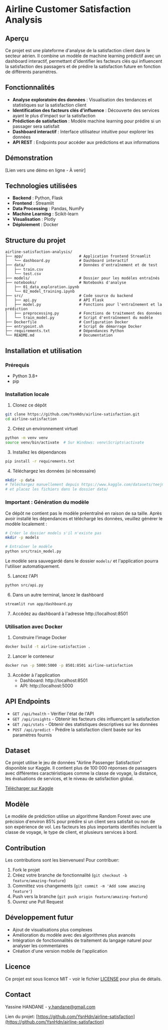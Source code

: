 # Airline Customer Satisfaction Analysis

## Aperçu
Ce projet est une plateforme d'analyse de la satisfaction client dans le secteur aérien. Il combine un modèle de machine learning prédictif avec un dashboard interactif, permettant d'identifier les facteurs clés qui influencent la satisfaction des passagers et de prédire la satisfaction future en fonction de différents paramètres.

## Fonctionnalités

- **Analyse exploratoire des données** : Visualisation des tendances et statistiques sur la satisfaction client
- **Identification des facteurs clés d'influence** : Découverte des services ayant le plus d'impact sur la satisfaction
- **Prédiction de satisfaction** : Modèle machine learning pour prédire si un passager sera satisfait
- **Dashboard interactif** : Interface utilisateur intuitive pour explorer les données
- **API REST** : Endpoints pour accéder aux prédictions et aux informations

## Démonstration

[Lien vers une démo en ligne - À venir]

## Technologies utilisées

- **Backend** : Python, Flask
- **Frontend** : Streamlit
- **Data Processing** : Pandas, NumPy
- **Machine Learning** : Scikit-learn
- **Visualisation** : Plotly
- **Déploiement** : Docker

## Structure du projet

```
airline-satisfaction-analysis/
├── app/                         # Application frontend Streamlit
│   └── dashboard.py             # Dashboard interactif
├── data/                        # Données d'entraînement et de test
│   ├── train.csv
│   └── test.csv
├── models/                      # Dossier pour les modèles entraînés
├── notebooks/                   # Notebooks d'analyse
│   ├── 01_data_exploration.ipynb
│   └── 02_model_training.ipynb
├── src/                         # Code source du backend
│   ├── api.py                   # API Flask
│   ├── model.py                 # Fonctions pour l'entraînement et la prédiction
│   ├── preprocessing.py         # Fonctions de traitement des données
│   └── train_model.py           # Script d'entraînement du modèle
├── Dockerfile                   # Configuration Docker
├── entrypoint.sh                # Script de démarrage Docker
├── requirements.txt             # Dépendances Python
└── README.md                    # Documentation
```

## Installation et utilisation

### Prérequis
- Python 3.8+
- pip

### Installation locale

1. Clonez ce dépôt
```bash
git clone https://github.com/YsnHdn/airline-satisfaction.git
cd airline-satisfaction
```

2. Créez un environnement virtuel
```bash
python -m venv venv
source venv/bin/activate  # Sur Windows: venv\Scripts\activate
```

3. Installez les dépendances
```bash
pip install -r requirements.txt
```

4. Téléchargez les données (si nécessaire)
```bash
mkdir -p data
# Téléchargez manuellement depuis https://www.kaggle.com/datasets/teejmahal20/airline-passenger-satisfaction 
# et placez les fichiers dans le dossier data/
```

### Important : Génération du modèle

Ce dépôt ne contient pas le modèle préentraîné en raison de sa taille. Après avoir installé les dépendances et téléchargé les données, veuillez générer le modèle localement :

```bash
# Créer le dossier models s'il n'existe pas
mkdir -p models

# Entraîner le modèle
python src/train_model.py
```

Le modèle sera sauvegardé dans le dossier `models/` et l'application pourra l'utiliser automatiquement.

5. Lancez l'API
```bash
python src/api.py
```

6. Dans un autre terminal, lancez le dashboard
```bash
streamlit run app/dashboard.py
```

7. Accédez au dashboard à l'adresse http://localhost:8501

### Utilisation avec Docker

1. Construire l'image Docker
```bash
docker build -t airline-satisfaction .
```

2. Lancer le conteneur
```bash
docker run -p 5000:5000 -p 8501:8501 airline-satisfaction
```

3. Accéder à l'application
   - Dashboard: http://localhost:8501
   - API: http://localhost:5000

## API Endpoints

- `GET /api/health` - Vérifier l'état de l'API
- `GET /api/insights` - Obtenir les facteurs clés influençant la satisfaction
- `GET /api/stats` - Obtenir des statistiques descriptives sur les données
- `POST /api/predict` - Prédire la satisfaction client basée sur les paramètres fournis

## Dataset

Ce projet utilise le jeu de données "Airline Passenger Satisfaction" disponible sur Kaggle. Il contient plus de 100 000 réponses de passagers avec différentes caractéristiques comme la classe de voyage, la distance, les évaluations de services, et le niveau de satisfaction global.

[Télécharger sur Kaggle](https://www.kaggle.com/datasets/teejmahal20/airline-passenger-satisfaction)

## Modèle

Le modèle de prédiction utilise un algorithme Random Forest avec une précision d'environ 85% pour prédire si un client sera satisfait ou non de son expérience de vol. Les facteurs les plus importants identifiés incluent la classe de voyage, le type de client, et plusieurs services à bord.

## Contribution

Les contributions sont les bienvenues! Pour contribuer:

1. Fork le projet
2. Créez votre branche de fonctionnalité (`git checkout -b feature/amazing-feature`)
3. Committez vos changements (`git commit -m 'Add some amazing feature'`)
4. Push vers la branche (`git push origin feature/amazing-feature`)
5. Ouvrez une Pull Request

## Développement futur

- Ajout de visualisations plus complexes
- Amélioration du modèle avec des algorithmes plus avancés
- Intégration de fonctionnalités de traitement du langage naturel pour analyser les commentaires
- Création d'une version mobile de l'application

## Licence

Ce projet est sous licence MIT - voir le fichier [LICENSE](LICENSE) pour plus de détails.

## Contact

Yassine HANDANE - y.handane@gmail.com

Lien du projet: [https://github.com/YsnHdn/airline-satisfaction](https://github.com/YsnHdn/airline-satisfaction)